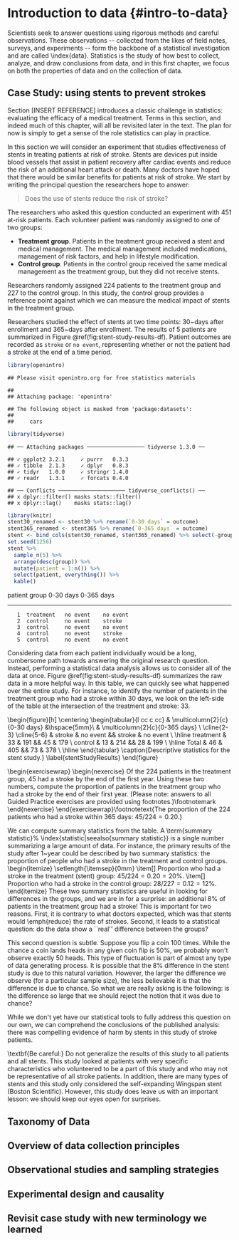 # Introduction to data {#intro-to-data}

Scientists seek to answer questions using rigorous methods and careful observations. 
These observations -- collected from the likes of field notes, surveys, and experiments -- form the backbone of a statistical investigation and are called \index{data}. 
Statistics is the study of how best to collect, analyze, and draw conclusions from data, and in this first chapter, we focus on both the properties of data and on the collection of data.

## Case Study: using stents to prevent strokes

Section [INSERT REFERENCE] introduces a classic challenge in statistics: evaluating the efficacy of a medical treatment. 
Terms in this section, and indeed much of this chapter, will all be revisited later in the text. 
The plan for now is simply to get a sense of the role statistics can play in practice.

In this section we will consider an experiment that studies effectiveness of stents in treating patients at risk of stroke.
Stents are devices put inside blood vessels that assist in patient recovery after cardiac events and reduce the risk of an additional heart attack or death. 
Many doctors have hoped that there would be similar benefits for patients at risk of stroke. We start by writing the principal question the researchers hope to answer:

> Does the use of stents reduce the risk of stroke?

The researchers who asked this question conducted an experiment with 451 at-risk patients. Each volunteer patient was randomly assigned to one of two groups:

- **Treatment group**. Patients in the treatment group received a stent and medical management. 
The medical management included medications, management of risk factors, and help in lifestyle modification.
- **Control group**. Patients in the control group received the same medical management as the treatment group, but they did not receive stents.

Researchers randomly assigned 224 patients to the treatment group and 227 to the control group. 
In this study, the control group provides a reference point against which we can measure the medical impact of stents in the treatment group.

Researchers studied the effect of stents at two time points: 30~days after enrollment and 365~days after enrollment. The results of 5 patients are summarized in Figure \@ref(fig:stent-study-results-df). 
Patient outcomes are recorded as `stroke` or `no event`, representing whether or not the patient had a stroke at the end of a time period.


```r
library(openintro)
```

```
## Please visit openintro.org for free statistics materials
```

```
## 
## Attaching package: 'openintro'
```

```
## The following object is masked from 'package:datasets':
## 
##     cars
```

```r
library(tidyverse)
```

```
## ── Attaching packages ────────────────── tidyverse 1.3.0 ──
```

```
## ✓ ggplot2 3.2.1     ✓ purrr   0.3.3
## ✓ tibble  2.1.3     ✓ dplyr   0.8.3
## ✓ tidyr   1.0.0     ✓ stringr 1.4.0
## ✓ readr   1.3.1     ✓ forcats 0.4.0
```

```
## ── Conflicts ───────────────────── tidyverse_conflicts() ──
## x dplyr::filter() masks stats::filter()
## x dplyr::lag()    masks stats::lag()
```

```r
library(knitr)
stent30_renamed <- stent30 %>% rename(`0-30 days` = outcome)
stent365_renamed <- stent365 %>% rename(`0-365 days` = outcome)
stent <- bind_cols(stent30_renamed, stent365_renamed) %>% select(-group1)
set.seed(1256)
stent %>%
  sample_n(5) %>% 
  arrange(desc(group)) %>%
  mutate(patient = 1:n()) %>%
  select(patient, everything()) %>%
  kable()
```



 patient  group       0-30 days   0-365 days 
--------  ----------  ----------  -----------
       1  treatment   no event    no event   
       2  control     no event    stroke     
       3  control     no event    no event   
       4  control     no event    stroke     
       5  control     no event    no event   

Considering data from each patient individually would be a long, cumbersome path towards answering the original research question. Instead, performing a statistical data analysis allows us to consider all of the data at once. Figure \@ref(fig:stent-study-results-df) summarizes the raw data in a more helpful way. In this table, we can quickly see what happened over the entire study. For instance, to identify the number of patients in the treatment group who had a stroke within 30 days, we look on the left-side of the table at the intersection of the treatment and stroke: 33.

\begin{figure}[h]
\centering
\begin{tabular}{l cc c cc}
& \multicolumn{2}{c}{0-30 days} &\hspace{5mm}\ & \multicolumn{2}{c}{0-365 days} \\
  \cline{2-3} \cline{5-6}
	& 	stroke 	& no event && 	stroke 	& no event \\
  \hline
treatment 	& 33		& 191	&&	45 	& 179 \\
control 		& 13		& 214	&& 	28	& 199 \\
  \hline
Total				& 46		& 405	&&	73	& 378 \\
  \hline
\end{tabular}
\caption{Descriptive statistics for the stent study.}
\label{stentStudyResults}
\end{figure}

\begin{exercisewrap}
\begin{nexercise}
Of the 224 patients in the treatment group, 45 had a stroke by the end of the first year. Using these two numbers, compute the proportion of patients in the treatment group who had a stroke by the end of their first year. (Please note: answers to all Guided Practice exercises are provided using footnotes.)\footnotemark
\end{nexercise}
\end{exercisewrap}\footnotetext{The proportion of the 224 patients who had a stroke within 365 days: $45/224 = 0.20$.}

We can compute summary statistics from the table.
A \term{summary statistic}%
\index{statistic|seealso{summary statistic}}
is a single number summarizing
a large amount of data.
For instance, the primary results of the study after 1~year
could be described by two summary statistics:
the proportion of people who had a stroke in the treatment
and control groups.
\begin{itemize}
\setlength{\itemsep}{0mm}
\item[] Proportion who had a stroke in the treatment (stent) group: $45/224 = 0.20 = 20\%$.
\item[] Proportion who had a stroke in the control group: $28/227 = 0.12 = 12\%$.
\end{itemize}
These two summary statistics are useful in looking for differences in the groups, and we are in for a surprise: an additional 8\% of patients in the treatment group had a stroke! This is important for two reasons. First, it is contrary to what doctors expected, which was that stents would \emph{reduce} the rate of strokes. Second, it leads to a statistical question: do the data show a ``real'' difference between the groups?

This second question is subtle. Suppose you flip a coin 100 times. While the chance a coin lands heads in any given coin flip is 50\%, we probably won't observe exactly 50 heads. This type of fluctuation is part of almost any type of data generating process. It is possible that the 8\% difference in the stent study is due to this natural variation. However, the larger the difference we observe (for a particular sample size), the less believable it is that the difference is due to chance. So what we are really asking is the following: is the difference so large that we should reject the notion that it was due to chance?

While we don't yet have our statistical tools to fully address this question on our own, we can comprehend the conclusions of the published analysis: there was compelling evidence of harm by stents in this study of stroke patients.

\textbf{Be careful:}
Do not generalize the results of this study to all patients
and all stents.
This study looked at patients with very specific characteristics
who volunteered to be a part of this study and who may not be
representative of all stroke patients.
In addition, there are many types of stents and this study only
considered the self-expanding Wingspan stent (Boston Scientific).
However, this study does leave us with an important lesson:
we should keep our eyes open for surprises.

## Taxonomy of Data

## Overview of data collection principles

## Observational studies and sampling strategies

## Experimental design and causality

## Revisit case study with new terminology we learned
